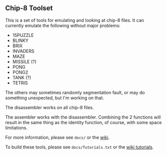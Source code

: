 Chip-8 Toolset
--------------

This is a set of tools for emulating and looking at chip-8 files. It can
currently emulate the following without major problems:
- 15PUZZLE
- BLINKY
- BRIX
- INVADERS
- MAZE
- MISSILE (?)
- PONG
- PONG2
- TANK (?)
- TETRIS

The others may sometimes randomly segmentation fault, or may do something
unexpected, but I'm working on that.

The disassembler works on all chip-8 files.

The assembler works with the disassembler. Combining the 2 functions will result
in the same thing as the identity function, of course, with some space
limitations.

For more information, please see `docs/` or the [wiki][wiki].

To build these tools, please see `docs/Tutorials.txt` or the [wiki tutorials][wt].


[wiki]: https://github.com/cheukyin699/chip-8-tools/wiki
[wt]: https://github.com/cheukyin699/chip-8-tools/wiki/A-Quick-Tutorial
